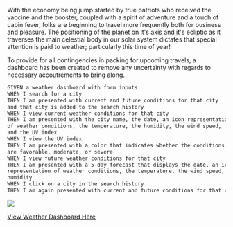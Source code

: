 With the economy being jump started by true patriots who received the vaccine and the booster, coupled with a spirit of adventure and a touch of cabin fever, folks are beginning to travel more frequently both for business and pleasure. The positioning of the planet on it's axis and it's ecliptic as it traverses the main celestial body in our solar system dictates that special attention is paid to weather; particularly this time of year!

To provide for all contingencies in packing for upcoming travels, a dashboard has been created to remove any uncertainty with regards to necessary accoutrements to bring along.

```bash
GIVEN a weather dashboard with form inputs
WHEN I search for a city
THEN I am presented with current and future conditions for that city
and that city is added to the search history
WHEN I view current weather conditions for that city
THEN I am presented with the city name, the date, an icon representation
of weather conditions, the temperature, the humidity, the wind speed,
and the UV index
WHEN I view the UV index
THEN I am presented with a color that indicates whether the conditions
are favorable, moderate, or severe
WHEN I view future weather conditions for that city
THEN I am presented with a 5-day forecast that displays the date, an icon
representation of weather conditions, the temperature, the wind speed, and the
humidity
WHEN I click on a city in the search history
THEN I am again presented with current and future conditions for that city
```

![](weather.gif.gif)

[View Weather Dashboard Here](https://icyhobbs.github.io/weatherDashboard/)
